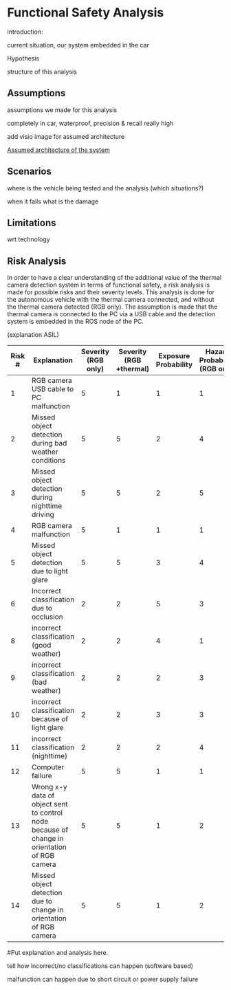 # Functional Safety Analysis

introduction:

current situation, our system embedded in the car

Hypothesis

structure of this analysis

## Assumptions

assumptions we made for this analysis

completely in car, waterproof, precision & recall really high

add visio image for assumed architecture

[Assumed architecture of the system](doc_images/05032020_integration_diagram_v2_koen.jpg)

## Scenarios

where is the vehicle being tested and the analysis (which situations?)

when it fails what is the damage

## Limitations

wrt technology

## Risk Analysis

In order to have a clear understanding of the additional value of the thermal camera detection system in terms of functional safety, a risk analysis is made for possible risks and their severity levels. This analysis is done for the autonomous vehicle with the thermal camera connected, and without the thermal camera detected (RGB only). The assumption is made that the thermal camera is connected to the PC via a USB cable and the detection system is embedded in the ROS node of the PC. 

(explanation ASIL)

| Risk # | Explanation                                                  | Severity (RGB only) | Severity (RGB +thermal) | Exposure Probability | Hazard Probability (RGB only) | Hazard probability (RGB+thermal) |
| ------ | ------------------------------------------------------------ | ------------------- | ----------------------- | -------------------- | ----------------------------- | -------------------------------- |
| 1      | RGB camera USB cable to PC malfunction                       | 5                   | 1                       | 1                    | 1                             | 1                                |
| 2      | Missed object detection during bad weather conditions        | 5                   | 5                       | 2                    | 4                             | 1                                |
| 3      | Missed object detection during nighttime driving             | 5                   | 5                       | 2                    | 5                             | 1                                |
| 4      | RGB camera malfunction                                       | 5                   | 1                       | 1                    | 1                             | 1                                |
| 5      | Missed object detection due to light glare                   | 5                   | 5                       | 3                    | 4                             | 1                                |
| 6      | Incorrect classification due to occlusion                    | 2                   | 2                       | 5                    | 3                             | 2                                |
| 8      | incorrect classification (good weather)                      | 2                   | 2                       | 4                    | 1                             | 1                                |
| 9      | incorrect classification (bad weather)                       | 2                   | 2                       | 2                    | 3                             | 1                                |
| 10     | incorrect classification because of light glare              | 2                   | 2                       | 3                    | 3                             | 1                                |
| 11     | incorrect classification (nighttime)                         | 2                   | 2                       | 2                    | 4                             | 1                                |
| 12     | Computer failure                                             | 5                   | 5                       | 1                    | 1                             | 1                                |
| 13     | Wrong x-y data of object sent to control node because of change in orientation of RGB camera | 5                   | 5                       | 1                    | 2                             | 1                                |
| 14     | Missed object detection due to change in orientation of RGB camera | 5                   | 5                       | 1                    | 2                             | 1                                |

#Put explanation and analysis here.

tell how incorrect/no classifications can happen (software based)

malfunction can happen due to short circuit or power supply failure





